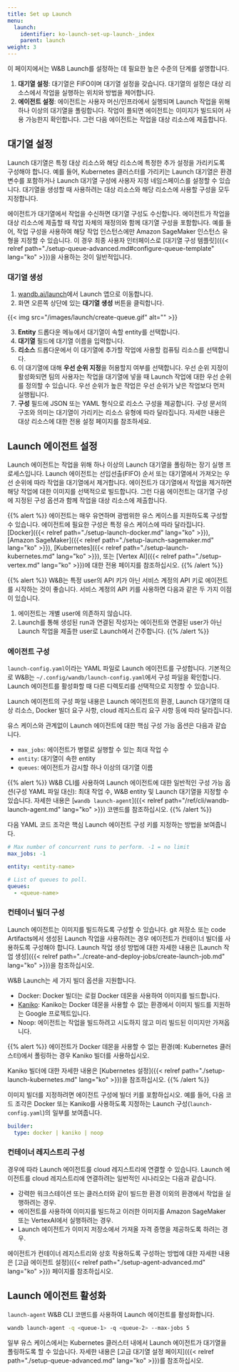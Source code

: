 ```yaml
---
title: Set up Launch
menu:
  launch:
    identifier: ko-launch-set-up-launch-_index
    parent: launch
weight: 3
---
```


이 페이지에서는 W&B Launch를 설정하는 데 필요한 높은 수준의 단계를 설명합니다.

1. **대기열 설정**: 대기열은 FIFO이며 대기열 설정을 갖습니다. 대기열의 설정은 대상 리소스에서 작업을 실행하는 위치와 방법을 제어합니다.
2. **에이전트 설정**: 에이전트는 사용자 머신/인프라에서 실행되며 Launch 작업을 위해 하나 이상의 대기열을 폴링합니다. 작업이 풀되면 에이전트는 이미지가 빌드되어 사용 가능한지 확인합니다. 그런 다음 에이전트는 작업을 대상 리소스에 제출합니다.

## 대기열 설정
Launch 대기열은 특정 대상 리소스와 해당 리소스에 특정한 추가 설정을 가리키도록 구성해야 합니다. 예를 들어, Kubernetes 클러스터를 가리키는 Launch 대기열은 환경 변수를 포함하거나 Launch 대기열 구성에 사용자 지정 네임스페이스를 설정할 수 있습니다. 대기열을 생성할 때 사용하려는 대상 리소스와 해당 리소스에 사용할 구성을 모두 지정합니다.

에이전트가 대기열에서 작업을 수신하면 대기열 구성도 수신합니다. 에이전트가 작업을 대상 리소스에 제출할 때 작업 자체의 재정의와 함께 대기열 구성을 포함합니다. 예를 들어, 작업 구성을 사용하여 해당 작업 인스턴스에만 Amazon SageMaker 인스턴스 유형을 지정할 수 있습니다. 이 경우 최종 사용자 인터페이스로 [대기열 구성 템플릿]({{< relref path="./setup-queue-advanced.md#configure-queue-template" lang="ko" >}})을 사용하는 것이 일반적입니다.

### 대기열 생성
1. [wandb.ai/launch](https://wandb.ai/launch)에서 Launch 앱으로 이동합니다.
2. 화면 오른쪽 상단에 있는 **대기열 생성** 버튼을 클릭합니다.

{{< img src="/images/launch/create-queue.gif" alt="" >}}

3. **Entity** 드롭다운 메뉴에서 대기열이 속할 entity를 선택합니다.
4. **대기열** 필드에 대기열 이름을 입력합니다.
5. **리소스** 드롭다운에서 이 대기열에 추가할 작업에 사용할 컴퓨팅 리소스를 선택합니다.
6. 이 대기열에 대해 **우선 순위 지정**을 허용할지 여부를 선택합니다. 우선 순위 지정이 활성화되면 팀의 사용자는 작업을 대기열에 넣을 때 Launch 작업에 대한 우선 순위를 정의할 수 있습니다. 우선 순위가 높은 작업은 우선 순위가 낮은 작업보다 먼저 실행됩니다.
7. **구성** 필드에 JSON 또는 YAML 형식으로 리소스 구성을 제공합니다. 구성 문서의 구조와 의미는 대기열이 가리키는 리소스 유형에 따라 달라집니다. 자세한 내용은 대상 리소스에 대한 전용 설정 페이지를 참조하세요.

## Launch 에이전트 설정
Launch 에이전트는 작업을 위해 하나 이상의 Launch 대기열을 폴링하는 장기 실행 프로세스입니다. Launch 에이전트는 선입선출(FIFO) 순서 또는 대기열에서 가져오는 우선 순위에 따라 작업을 대기열에서 제거합니다. 에이전트가 대기열에서 작업을 제거하면 해당 작업에 대한 이미지를 선택적으로 빌드합니다. 그런 다음 에이전트는 대기열 구성에 지정된 구성 옵션과 함께 작업을 대상 리소스에 제출합니다.

{{% alert %}}
에이전트는 매우 유연하며 광범위한 유스 케이스를 지원하도록 구성할 수 있습니다. 에이전트에 필요한 구성은 특정 유스 케이스에 따라 달라집니다. [Docker]({{< relref path="./setup-launch-docker.md" lang="ko" >}}), [Amazon SageMaker]({{< relref path="./setup-launch-sagemaker.md" lang="ko" >}}), [Kubernetes]({{< relref path="./setup-launch-kubernetes.md" lang="ko" >}}), 또는 [Vertex AI]({{< relref path="./setup-vertex.md" lang="ko" >}})에 대한 전용 페이지를 참조하십시오.
{{% /alert %}}

{{% alert %}}
W&B는 특정 user의 API 키가 아닌 서비스 계정의 API 키로 에이전트를 시작하는 것이 좋습니다. 서비스 계정의 API 키를 사용하면 다음과 같은 두 가지 이점이 있습니다.
1. 에이전트는 개별 user에 의존하지 않습니다.
2. Launch를 통해 생성된 run과 연결된 작성자는 에이전트와 연결된 user가 아닌 Launch 작업을 제출한 user로 Launch에서 간주합니다.
{{% /alert %}}

### 에이전트 구성
`launch-config.yaml`이라는 YAML 파일로 Launch 에이전트를 구성합니다. 기본적으로 W&B는 `~/.config/wandb/launch-config.yaml`에서 구성 파일을 확인합니다. Launch 에이전트를 활성화할 때 다른 디렉토리를 선택적으로 지정할 수 있습니다.

Launch 에이전트의 구성 파일 내용은 Launch 에이전트의 환경, Launch 대기열의 대상 리소스, Docker 빌더 요구 사항, cloud 레지스트리 요구 사항 등에 따라 달라집니다.

유스 케이스와 관계없이 Launch 에이전트에 대한 핵심 구성 가능 옵션은 다음과 같습니다.
* `max_jobs`: 에이전트가 병렬로 실행할 수 있는 최대 작업 수
* `entity`: 대기열이 속한 entity
* `queues`: 에이전트가 감시할 하나 이상의 대기열 이름

{{% alert %}}
W&B CLI를 사용하여 Launch 에이전트에 대한 일반적인 구성 가능 옵션(구성 YAML 파일 대신): 최대 작업 수, W&B entity 및 Launch 대기열을 지정할 수 있습니다. 자세한 내용은 [`wandb launch-agent`]({{< relref path="/ref/cli/wandb-launch-agent.md" lang="ko" >}}) 코맨드를 참조하십시오.
{{% /alert %}}

다음 YAML 코드 조각은 핵심 Launch 에이전트 구성 키를 지정하는 방법을 보여줍니다.

```yaml title="launch-config.yaml"
# Max number of concurrent runs to perform. -1 = no limit
max_jobs: -1

entity: <entity-name>

# List of queues to poll.
queues:
  - <queue-name>
```

### 컨테이너 빌더 구성
Launch 에이전트는 이미지를 빌드하도록 구성할 수 있습니다. git 저장소 또는 code Artifacts에서 생성된 Launch 작업을 사용하려는 경우 에이전트가 컨테이너 빌더를 사용하도록 구성해야 합니다. Launch 작업 생성 방법에 대한 자세한 내용은 [Launch 작업 생성]({{< relref path="../create-and-deploy-jobs/create-launch-job.md" lang="ko" >}})을 참조하십시오.

W&B Launch는 세 가지 빌더 옵션을 지원합니다.

* Docker: Docker 빌더는 로컬 Docker 데몬을 사용하여 이미지를 빌드합니다.
* [Kaniko](https://github.com/GoogleContainerTools/kaniko): Kaniko는 Docker 데몬을 사용할 수 없는 환경에서 이미지 빌드를 지원하는 Google 프로젝트입니다.
* Noop: 에이전트는 작업을 빌드하려고 시도하지 않고 미리 빌드된 이미지만 가져옵니다.

{{% alert %}}
에이전트가 Docker 데몬을 사용할 수 없는 환경(예: Kubernetes 클러스터)에서 폴링하는 경우 Kaniko 빌더를 사용하십시오.

Kaniko 빌더에 대한 자세한 내용은 [Kubernetes 설정]({{< relref path="./setup-launch-kubernetes.md" lang="ko" >}})을 참조하십시오.
{{% /alert %}}

이미지 빌더를 지정하려면 에이전트 구성에 빌더 키를 포함하십시오. 예를 들어, 다음 코드 조각은 Docker 또는 Kaniko를 사용하도록 지정하는 Launch 구성(`launch-config.yaml`)의 일부를 보여줍니다.

```yaml title="launch-config.yaml"
builder:
  type: docker | kaniko | noop
```

### 컨테이너 레지스트리 구성
경우에 따라 Launch 에이전트를 cloud 레지스트리에 연결할 수 있습니다. Launch 에이전트를 cloud 레지스트리에 연결하려는 일반적인 시나리오는 다음과 같습니다.

* 강력한 워크스테이션 또는 클러스터와 같이 빌드한 환경 이외의 환경에서 작업을 실행하려는 경우.
* 에이전트를 사용하여 이미지를 빌드하고 이러한 이미지를 Amazon SageMaker 또는 VertexAI에서 실행하려는 경우.
* Launch 에이전트가 이미지 저장소에서 가져올 자격 증명을 제공하도록 하려는 경우.

에이전트가 컨테이너 레지스트리와 상호 작용하도록 구성하는 방법에 대한 자세한 내용은 [고급 에이전트 설정]({{< relref path="./setup-agent-advanced.md" lang="ko" >}}) 페이지를 참조하십시오.

## Launch 에이전트 활성화
`launch-agent` W&B CLI 코맨드를 사용하여 Launch 에이전트를 활성화합니다.

```bash
wandb launch-agent -q <queue-1> -q <queue-2> --max-jobs 5
```

일부 유스 케이스에서는 Kubernetes 클러스터 내에서 Launch 에이전트가 대기열을 폴링하도록 할 수 있습니다. 자세한 내용은 [고급 대기열 설정 페이지]({{< relref path="./setup-queue-advanced.md" lang="ko" >}})를 참조하십시오.
